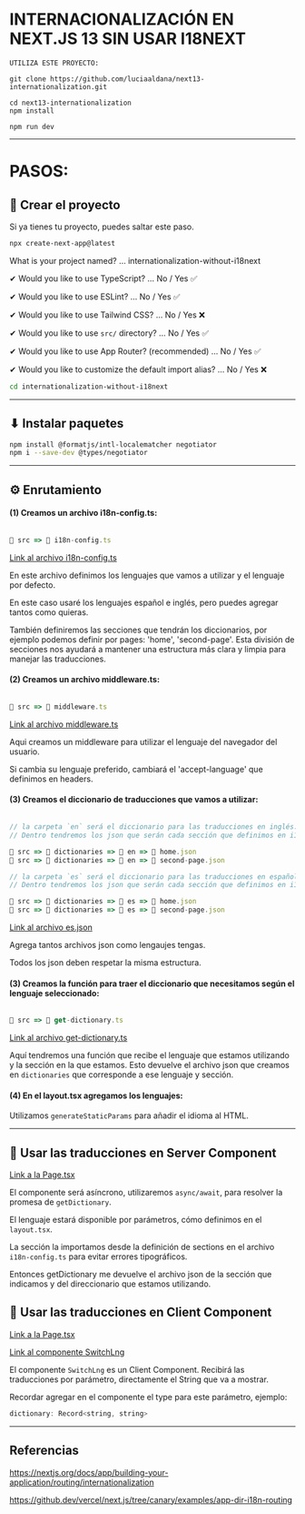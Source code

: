 # INTERNACIONALIZACIÓN EN NEXT.JS 13 SIN USAR I18NEXT

```
UTILIZA ESTE PROYECTO:

git clone https://github.com/luciaaldana/next13-internationalization.git

cd next13-internationalization
npm install

npm run dev
```

---

# PASOS:

## 🏁 Crear el proyecto

Si ya tienes tu proyecto, puedes saltar este paso.

```bash
npx create-next-app@latest
```

What is your project named? … internationalization-without-i18next

✔ Would you like to use TypeScript? … No / Yes ✅

✔ Would you like to use ESLint? … No / Yes ✅

✔ Would you like to use Tailwind CSS? … No / Yes ❌

✔ Would you like to use `src/` directory? … No / Yes ✅

✔ Would you like to use App Router? (recommended) … No / Yes ✅

✔ Would you like to customize the default import alias? … No / Yes ❌

```bash
cd internationalization-without-i18next
```

---

## ⬇ Instalar paquetes

```bash
npm install @formatjs/intl-localematcher negotiator
npm i --save-dev @types/negotiator
```

---

## ⚙️ Enrutamiento

#### (1) Creamos un archivo i18n-config.ts:

```javascript

📂 src => 📄 i18n-config.ts

```

[Link al archivo i18n-config.ts](src/i18n-config.ts)

En este archivo definimos los lenguajes que vamos a utilizar y el lenguaje por defecto.

En este caso usaré los lenguajes español e inglés, pero puedes agregar tantos como quieras.

También definiremos las secciones que tendrán los diccionarios, por ejemplo podemos definir por pages: 'home', 'second-page'.
Esta división de secciones nos ayudará a mantener una estructura más clara y limpia para manejar las traducciones.

#### (2) Creamos un archivo middleware.ts:

```javascript

📂 src => 📄 middleware.ts

```

[Link al archivo middleware.ts](src/middleware.ts)

Aqui creamos un middleware para utilizar el lenguaje del navegador del usuario.

Si cambia su lenguaje preferido, cambiará el 'accept-language' que definimos en headers.

#### (3) Creamos el diccionario de traducciones que vamos a utilizar:

```javascript

// la carpeta `en` será el diccionario para las traducciones en inglés.
// Dentro tendremos los json que serán cada sección que definimos en i18n-config.ts

📂 src => 📂 dictionaries => 📂 en => 📄 home.json
📂 src => 📂 dictionaries => 📂 en => 📄 second-page.json

// la carpeta `es` será el diccionario para las traducciones en español.
// Dentro tendremos los json que serán cada sección que definimos en i18n-config.ts

📂 src => 📂 dictionaries => 📂 es => 📄 home.json
📂 src => 📂 dictionaries => 📂 es => 📄 second-page.json
```

[Link al archivo es.json](src/dictionaries/es.json)

Agrega tantos archivos json como lengaujes tengas.

Todos los json deben respetar la misma estructura.

#### (3) Creamos la función para traer el diccionario que necesitamos según el lenguaje seleccionado:

```javascript

📂 src => 📄 get-dictionary.ts

```

[Link al archivo get-dictionary.ts](src/get-dictionary.ts)

Aquí tendremos una función que recibe el lenguaje que estamos utilizando y la sección en la que estamos. Esto devuelve el archivo json que creamos en `dictionaries` que corresponde a ese lenguaje y sección.

#### (4) En el layout.tsx agregamos los lenguajes:

Utilizamos `generateStaticParams` para añadir el idioma al HTML.

---

## 🌈 Usar las traducciones en Server Component

[Link a la Page.tsx](src/app/%5Blang%5D//page.tsx)

El componente será asíncrono, utilizaremos `async/await`, para resolver la promesa de `getDictionary`.

El lenguaje estará disponible por parámetros, cómo definimos en el `layout.tsx`.

La sección la importamos desde la definición de sections en el archivo `i18n-config.ts` para evitar errores tipográficos.

Entonces getDictionary me devuelve el archivo json de la sección que indicamos y del direccionario que estamos utilizando.

## 🌈 Usar las traducciones en Client Component

[Link a la Page.tsx](src/app/%5Blang%5D//page.tsx)

[Link al componente SwitchLng](src/components/SwitchLng/index.tsx)

El componente `SwitchLng` es un Client Component.
Recibirá las traducciones por parámetro, directamente el String que va a mostrar.

Recordar agregar en el componente el type para este parámetro, ejemplo:

```javascript
dictionary: Record<string, string>
```

---

## Referencias

https://nextjs.org/docs/app/building-your-application/routing/internationalization

https://github.dev/vercel/next.js/tree/canary/examples/app-dir-i18n-routing
